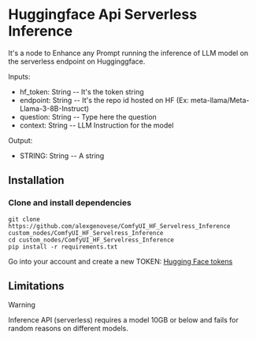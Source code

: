 # Huggingface Api Serverless Inference 

It's a node to Enhance any Prompt running the inference of LLM model on the serverless endpoint on Hugginggface. 

Inputs:
- hf_token: String -- It's the token string 
- endpoint: String -- It's the repo id hosted on HF (Ex: meta-llama/Meta-Llama-3-8B-Instruct) 
- question: String -- Type here the question
- context: String -- LLM Instruction for the model

Output: 
- STRING: String -- A string

## Installation

### Clone and install dependencies
```
git clone https://github.com/alexgenovese/ComfyUI_HF_Servelress_Inference custom_nodes/ComfyUI_HF_Servelress_Inference
cd custom_nodes/ComfyUI_HF_Servelress_Inference
pip install -r requirements.txt
```

Go into your account and create a new TOKEN: [Hugging Face tokens](https://huggingface.co/settings/tokens)


## Limitations

> [!WARNING]
> Inference API (serverless) requires a model 10GB or below and fails for random reasons on different models.

